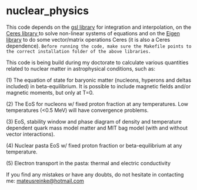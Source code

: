# nuclear_physics

This code depends on the [gsl library](https://www.gnu.org/software/gsl/) for integration and interpolation, on the [Ceres library ](http://ceres-solver.org/) to solve non-linear systems of equations and on the [Eigen library](https://eigen.tuxfamily.org/index.php?title=Main_Page) to do some vector/matrix operations Ceres  (it is also a Ceres dependence). `Before running the code, make sure the Makefile points to the correct installation folder of the above libraries.`

This code is being build during my doctorate to calculate various quantities related to nuclear matter in astrophysical conditions, such as:

(1) The equation of state for baryonic matter (nucleons, hyperons and deltas included) in beta-equilibrium. It is possible to include  magnetic fields and/or magnetic moments, but only at T=0. 

(2) The EoS for nucleons w/ fixed proton fraction at any temperatures. Low temperatures (<0.5 MeV) will have convergence problems.

(3) EoS, stability window and phase diagram of density and temperature dependent quark mass model matter and MIT bag model (with and without vector interactions).

(4) Nuclear pasta EoS w/ fixed proton fraction or beta-equilibrium at any temperature.

(5) Electron transport in the pasta: thermal and electric conductivity

If you find any  mistakes or have any doubts, do not hesitate in contacting me: mateusreinke@hotmail.com
